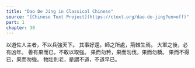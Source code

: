 ```yaml
---
title: "Dao De Jing in Classical Chinese"
source: "[Chinese Text Project](https://ctext.org/dao-de-jing?en=off)"
part: 1
chapter: 30
---
```

以道佐人主者，不以兵強天下。
其事好還。師之所處，荊棘生焉。
大軍之後，必有凶年。
善有果而已，不敢以取強。
果而勿矜，果而勿伐，果而勿驕。
果而不得已，果而勿強。
物壯則老，是謂不道，不道早已。